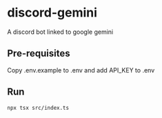 # discord-gemini

A discord bot linked to google gemini

## Pre-requisites

Copy .env.example to .env and add API_KEY to .env

## Run

```bash
npx tsx src/index.ts
```
